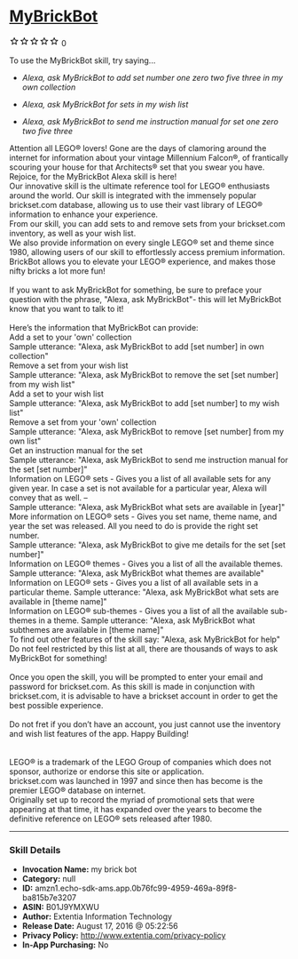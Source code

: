 # [MyBrickBot](http://alexa.amazon.com/#skills/amzn1.echo-sdk-ams.app.0b76fc99-4959-469a-89f8-ba815b7e3207)
![0 stars](../../images/ic_star_border_black_18dp_1x.png)![0 stars](../../images/ic_star_border_black_18dp_1x.png)![0 stars](../../images/ic_star_border_black_18dp_1x.png)![0 stars](../../images/ic_star_border_black_18dp_1x.png)![0 stars](../../images/ic_star_border_black_18dp_1x.png) 0

To use the MyBrickBot skill, try saying...

* *Alexa, ask MyBrickBot to add set number one zero two five three in my own collection*

* *Alexa, ask MyBrickBot for sets in my wish list*

* *Alexa, ask MyBrickBot to send me instruction manual for set one zero two five three*

Attention all LEGO® lovers! Gone are the days of clamoring around the internet for information about your vintage Millennium Falcon®, of frantically scouring your house for that Architects® set that you swear you have. Rejoice, for the MyBrickBot Alexa skill is here!<br> 
Our innovative skill is the ultimate reference tool for LEGO® enthusiasts around the world.  Our skill is integrated with the immensely popular brickset.com database, allowing us to use their vast library of LEGO® information to enhance your experience.<br>
From our skill, you can add sets to and remove sets from your brickset.com inventory, as well as your wish list.<br>
We also provide information on every single LEGO® set and theme since 1980, allowing users of our skill to effortlessly access premium information. BrickBot allows you to elevate your LEGO® experience, and makes those nifty bricks a lot more fun! <br><br> 
If you want to ask MyBrickBot for something, be sure to preface your question with the phrase, "Alexa, ask MyBrickBot"- this will let MyBrickBot know that you want to talk to it!<br>                                                                                         
Here’s the information that MyBrickBot can provide:<br>
Add a set to your 'own' collection<br>
Sample utterance: "Alexa, ask MyBrickBot to add [set number] in own collection"<br>
Remove a set from your wish list<br>
Sample utterance: "Alexa, ask MyBrickBot to remove the set [set number] from my wish list"<br>
Add a set to your wish list <br>
Sample utterance: "Alexa, ask MyBrickBot to add [set number] to my wish list"<br>
Remove a set from your 'own' collection<br>
Sample utterance: "Alexa, ask MyBrickBot to remove [set number] from my own list"<br>
Get an instruction manual for the set<br>
Sample utterance: "Alexa, ask MyBrickBot to send me instruction manual for the set [set number]"<br>
Information on LEGO® sets - Gives you a list of all available sets for any given year. In case a set is not available for a particular year, Alexa will convey that as well. – <br>
Sample utterance: "Alexa, ask MyBrickBot what sets are available in [year]"<br>
More information on LEGO® sets - Gives you set name, theme name, and year the set was released. All you need to do is provide the right set number. <br>
Sample utterance: "Alexa, ask MyBrickBot to give me details for the set [set number]"<br>
Information on LEGO® themes - Gives you a list of all the available themes.
Sample utterance: "Alexa, ask MyBrickBot what themes are available"<br>
Information on LEGO® sets - Gives you a list of all available sets in a particular theme. 
Sample utterance: "Alexa, ask MyBrickBot what sets are available in [theme name]"<br>
Information on LEGO® sub-themes - Gives you a list of all the available sub-themes in a theme.
Sample utterance: "Alexa, ask MyBrickBot what subthemes are available in [theme name]"<br>
To find out other features of the skill say: "Alexa, ask MyBrickBot for help"<br>
Do not feel restricted by this list at all, there are thousands of ways to ask MyBrickBot for something!<br><br>
Once you open the skill, you will be prompted to enter your email and password for brickset.com.  As this skill is made in conjunction with brickset.com, it is advisable to have a brickset account in order to get the best possible experience.<br>  
Do not fret if you don’t have an account, you just cannot use the inventory and wish list features of the app. Happy Building!<br><br>                                                                         
LEGO® is a trademark of the LEGO Group of companies which does not sponsor, authorize or endorse this site or application.<br>
brickset.com was launched in 1997 and since then has become is the premier LEGO® database on internet.<br> 
Originally set up to record the myriad of promotional sets that were appearing at that time, 
it has expanded over the years to become the definitive reference on LEGO® sets released after 1980.

***

### Skill Details

* **Invocation Name:** my brick bot
* **Category:** null
* **ID:** amzn1.echo-sdk-ams.app.0b76fc99-4959-469a-89f8-ba815b7e3207
* **ASIN:** B01J9YMXWU
* **Author:** Extentia Information Technology
* **Release Date:** August 17, 2016 @ 05:22:56
* **Privacy Policy:** http://www.extentia.com/privacy-policy
* **In-App Purchasing:** No
